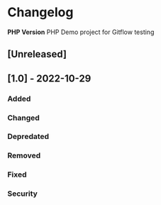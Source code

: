 # Changelog

**PHP Version**
PHP Demo project for Gitflow testing

## [Unreleased]

## [1.0] - 2022-10-29
### Added

### Changed

### Depredated

### Removed

### Fixed

### Security